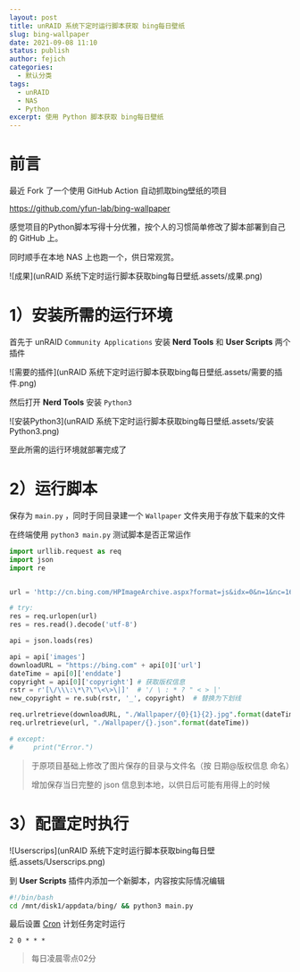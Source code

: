 ```yaml
---
layout: post
title: unRAID 系统下定时运行脚本获取 bing每日壁纸
slug: bing-wallpaper
date: 2021-09-08 11:10
status: publish
author: fejich
categories: 
  - 默认分类
tags: 
  - unRAID
  - NAS
  - Python
excerpt: 使用 Python 脚本获取 bing每日壁纸
---
```


# 前言

最近 Fork 了一个使用  GitHub Action 自动抓取bing壁纸的项目

https://github.com/yfun-lab/bing-wallpaper



感觉项目的Python脚本写得十分优雅，按个人的习惯简单修改了脚本部署到自己的 GitHub 上。

同时顺手在本地 NAS 上也跑一个，供日常观赏。

![成果](unRAID 系统下定时运行脚本获取bing每日壁纸.assets/成果.png)



# 1）安装所需的运行环境

首先于 unRAID  `Community Applications` 安装 **Nerd Tools** 和 **User Scripts** 两个插件

![需要的插件](unRAID 系统下定时运行脚本获取bing每日壁纸.assets/需要的插件.png)

然后打开 **Nerd Tools** 安装 `Python3` 

![安装Python3](unRAID 系统下定时运行脚本获取bing每日壁纸.assets/安装Python3.png)

至此所需的运行环境就部署完成了



# 2）运行脚本

保存为 `main.py` ，同时于同目录建一个 `Wallpaper` 文件夹用于存放下载来的文件

在终端使用 `python3 main.py` 测试脚本是否正常运作

```python
import urllib.request as req
import json
import re


url = 'http://cn.bing.com/HPImageArchive.aspx?format=js&idx=0&n=1&nc=1614319565639&pid=hp&FORM=BEHPTB&uhd=1&uhdwidth=3840&uhdheight=2160'

# try:
res = req.urlopen(url)
res = res.read().decode('utf-8')

api = json.loads(res)

api = api['images']
downloadURL = "https://bing.com" + api[0]['url']
dateTime = api[0]['enddate']
copyright = api[0]['copyright'] # 获取版权信息
rstr = r'[\/\\\:\*\?\"\<\>\|]'  # '/ \ : * ? " < > |'
new_copyright = re.sub(rstr, '_', copyright)  # 替换为下划线

req.urlretrieve(downloadURL, "./Wallpaper/{0}{1}{2}.jpg".format(dateTime, '@', new_copyright))
req.urlretrieve(url, "./Wallpaper/{}.json".format(dateTime))

# except:
#     print("Error.")
```

> 于原项目基础上修改了图片保存的目录与文件名（按 日期@版权信息 命名）
>
> 增加保存当日完整的 json 信息到本地，以供日后可能有用得上的时候



# 3）配置定时执行

![Userscrips](unRAID 系统下定时运行脚本获取bing每日壁纸.assets/Userscrips.png)

到 **User Scripts** 插件内添加一个新脚本，内容按实际情况编辑

```bash
#!/bin/bash
cd /mnt/disk1/appdata/bing/ && python3 main.py
```

最后设置 [Cron](https://corntab.com/) 计划任务定时运行

 `2 0 * * *` 

>每日凌晨零点02分

